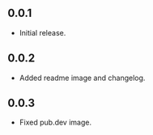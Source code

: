 ## 0.0.1

* Initial release.

## 0.0.2

* Added readme image and changelog.

## 0.0.3

* Fixed pub.dev image.
